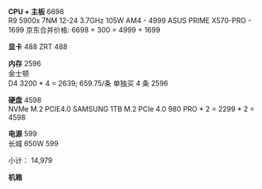 **CPU + 主板**  6698  
R9 5900x 7NM 12-24 3.7GHz 105W AM4  - 4999
ASUS PRIME X570-PRO                 - 1699
京东合并价格: 6698 + 300 = 4999 + 1699  

**显卡**  488
ZRT 488

**内存**  2596  
金士顿  
D4 3200 * 4 = 2639;  659.75/条
单独买 4 条 2596

**硬盘**  4598  
NVMe M.2 PCIE4.0
SAMSUNG 1TB M.2 PCIe 4.0 980 PRO * 2  = 2299 * 2 = 4598

**电源**  599  
长城 650W  599  

小计： 14,979

**机箱**  

